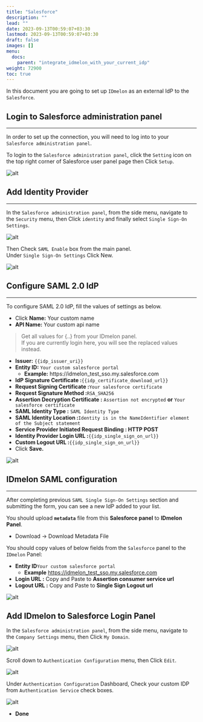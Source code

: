 ```yaml
---
title: "Salesforce"
description: ""
lead: ""
date: 2023-09-13T00:59:07+03:30
lastmod: 2023-09-13T00:59:07+03:30
draft: false
images: []
menu:
  docs:
    parent: "integrate_idmelon_with_your_current_idp"
weight: 72900
toc: true
---
```


In this document you are going to set up `IDmelon` as an external IdP to the `Salesforce`.  

## Login to  Salesforce administration panel  

---

In order to set up the connection, you will need to log into to your `Salesforce administration panel`.  

To login to the `Salesforce administration panel`, click the `Setting` icon on the top right corner of Salesforce user panel page then Click `Setup`.  

![alt](/images/vendor/sso/salesforce_dashboard_01.png)  

## Add Identity Provider  

---

In the `Salesforce administration panel`, from the side menu, navigate to the `Security` menu, then Click `identity` and finally select `Single Sign-On Settings`.  

![alt](/images/vendor/sso/salesforce_dashboard_02.png)  

Then Check `SAML Enable` box from the main panel.  
Under `Single Sign-On Settings` Click New.  

![alt](/images/vendor/sso/salesforce_dashboard_03.png)  

## Configure SAML 2.0 IdP  

---

To configure SAML 2.0 IdP, fill the values of settings as below.  

- Click **Name:** Your custom name  
- **API Name:** Your custom api name  

> Get all values for {..} from your IDmelon panel.  
> If you are currently login here, you will see the replaced values instead.  

- **Issuer:** `{{idp_issuer_uri}}`  
- **Entity ID:** `Your custom salesforce portal`  
  - **Example:** https://idmelon\_test\_sso.my.salesforce.com  
- **IdP Signature Certificate :**`{{idp_certificate_download_url}}`  
- **Request Signing Certificate :**`Your salesforce certificate`  
- **Request Signature Method :**`RSA_SHA256`  
- **Assertion Decryption Certificate :** `Assertion not encrypted` **or** `Your salesforce certificate`  
- **SAML Identity Type :** `SAML Identity Type`  
- **SAML Identity Location :**`Identity is in the NameIdentifier element of the Subject statement`  
- **Service Provider Initiated Request Binding : HTTP POST**  
- **Identity Provider Login URL :**`{{idp_single_sign_on_url}}`  
- **Custom Logout URL :**`{{idp_single_sign_on_url}}`  
- Click **Save.**  

![alt](/images/vendor/sso/salesforce_dashboard_04.png)  

## IDmelon SAML configuration  

---

After completing previous `SAML Single Sign-On Settings` section and submitting the form, you can see a new IdP added to your list.  

You should upload **`metadata`** file from this **Salesforce panel** to **IDmelon Panel**.  

- Download -> Download Metadata File  

You should copy values of below fields from the `Salesforce` panel to the `IDmelon` Panel:  

- **Entity ID**`Your custom salesforce portal`  
  - **Example** [https://idmelon\_test\_sso.my.salesforce.com](https://idmelon_test_sso.my.salesforce.com)  
- **Login URL :** Copy and Paste to **Assertion consumer service url**  
- **Logout URL :** Copy and Paste to **Single Sign Logout url**  

![alt](/images/vendor/sso/salesforce_dashboard_05.png)  

## Add IDmelon to Salesforce Login Panel  

In the `Salesforce administration panel`, from the side menu, navigate to the `Company Settings` menu, then Click `My Domain`.  

![alt](/images/vendor/sso/salesforce_dashboard_06.png)  

Scroll down to `Authentication Configuration` menu, then Click `Edit`.  

![alt](/images/vendor/sso/salesforce_dashboard_07.png)  

Under `Authentication Configuration` Dashboard, Check your custom IDP from `Authentication Service` check boxes.  

![alt](/images/vendor/sso/salesforce_dashboard_08.png)  

- **Done**  
